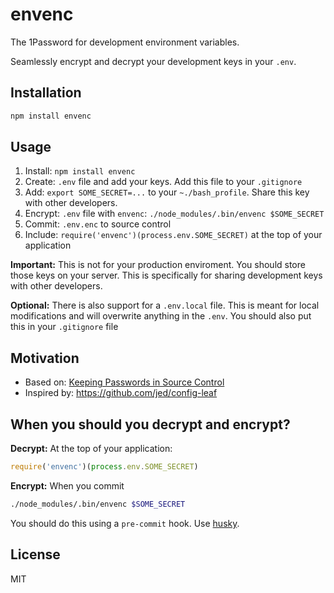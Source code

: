 
# envenc

  The 1Password for development environment variables.

  Seamlessly encrypt and decrypt your development keys in your `.env`.

## Installation

```bash
npm install envenc
```

## Usage

1. Install: `npm install envenc`
2. Create: `.env` file and add your keys. Add this file to your `.gitignore`
3. Add: `export SOME_SECRET=...` to your `~./bash_profile`. Share this key with other developers.
4. Encrypt: `.env` file with `envenc`: `./node_modules/.bin/envenc $SOME_SECRET`
5. Commit: `.env.enc` to source control
6. Include: `require('envenc')(process.env.SOME_SECRET)` at the top of your application

**Important:** This is not for your production enviroment. You should store those keys on your server. This is specifically for sharing development keys with other developers.

**Optional:** There is also support for a `.env.local` file. This is meant for local modifications and will overwrite anything in the `.env`. You should also put this in your `.gitignore` file

## Motivation

- Based on: [Keeping Passwords in Source Control](http://ejohn.org/blog/keeping-passwords-in-source-control/)
- Inspired by: https://github.com/jed/config-leaf

## When you should you decrypt and encrypt?

**Decrypt:** At the top of your application:

```js
require('envenc')(process.env.SOME_SECRET)
```

**Encrypt:** When you commit

```bash
./node_modules/.bin/envenc $SOME_SECRET
```

You should do this using a `pre-commit` hook. Use [husky](github.com/typicode/husky).

## License

MIT
